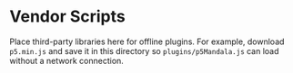 # Vendor Scripts

Place third-party libraries here for offline plugins.
For example, download `p5.min.js` and save it in this directory so `plugins/p5Mandala.js` can load without a network connection.
